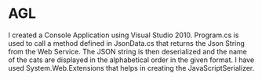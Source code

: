 # AGL

I created a Console Application using Visual Studio 2010. 
Program.cs is used to call a method defined in JsonData.cs that returns the Json String from the Web Service. The JSON string is then deserialized and the name of the cats are displayed in the alphabetical order in the given format.
I have used System.Web.Extensions that helps in creating the JavaScriptSerializer.
